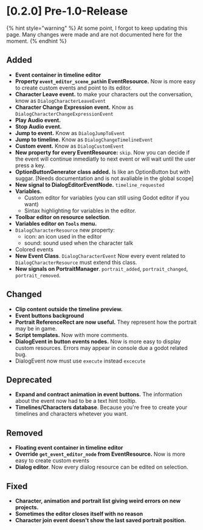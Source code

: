 # \[0.2.0\] Pre-1.0-Release

{% hint style="warning" %}
At some point, I forgot to keep updating this page. Many changes were made and are not documented here for the moment.
{% endhint %}

## Added

* **Event container in timeline editor**
* **Property `event_editor_scene_path`in EventResource.** Now is more easy to create custom events and point to its editor.
* **Character Leave event.** to make your characters out the conversation, know as `DialogCharacterLeaveEvent`
* **Character Change Expression event.** Know as `DialogCharacterChangeExpressionEvent`
* **Play Audio event.**
* **Stop Audio event.**
* **Jump to event.** Know as `DialogJumpToEvent`
* **Jump to timeline.** Know as `DialogChangeTimelineEvent`
* **Custom event.** Know as `DialogCustomEvent`
* **New property for every EventResource:** `skip`. Now you can decide if the event will continue inmediatly to next event or will wait until the user press a key.
* **OptionButtonGenerator class added.** Is like an OptionButton but with suggar. \[Needs documentation and is not avaliable in the global scope\]
* **New signal to DialogEditorEventNode.** `timeline_requested`
* **Variables.**
  * Custom editor for variables \(you can still using Godot editor if you want\)
  * Sintax highlighting for variables in the editor.
* **Toolbar editor on resource selection**.
* **Variables editor on `Tools` menu.**
* `DialogCharacterResource` new property:
  * icon: an icon used in the editor
  * sound: sound used when the character talk
* Colored events
* **New Event Class**. `DialogCharacterEvent` Now every event related to `DialogCharacterResource` must extend this class.
* **New signals on PortraitManager**. `portrait_added`, `portrait_changed`, `portrait_removed`.

## **Changed**

* **Clip content outside the timeline preview.**
* **Event buttons background**
* **Portrait ReferenceRect are now useful.** They represent how the portrait may be in game.
* **Script templates.** Now with more comments.
* **DialogEvent in button events nodes.** Now is more easy to display custom resources. Errors may appear in console due a godot related bug.
* DialogEvent now must use `execute` instead `excecute`

## **Deprecated**

* **Expand and contract animation in event buttons.** The information about the event now had to be a text hint tooltip.
* **Timelines/Characters database**. Because you're free to create your timelines and characters whetever you want.

## **Removed**

* **Floating event container in timeline editor**
* **Override `get_event_editor_node` from EventResource.** Now is more easy to create custom events
* **Dialog editor**. Now every dialog resource can be edited on selection.

## **Fixed**

* **Character, animation and portrait list giving weird errors on new projects.**
* **Sometimes the editor closes itself with no reason**
* **Character join event doesn't show the last saved portrait position.**

